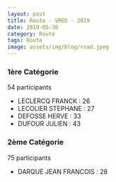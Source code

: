 ```yaml
---
layout: post
title: Route - VRED - 2019
date: 2019-05-30
category: Route
tags: Route
image: assets/img/blog/road.jpeg
---
```


### 1ère Catégorie
54 participants
- LECLERCQ FRANCK : 26
- LECOLIER STEPHANE : 27
- DEFOSSE HERVE : 33
- DUFOUR JULIEN : 43

### 2ème Catégorie
75 participants
- DARQUE JEAN FRANCOIS : 28
